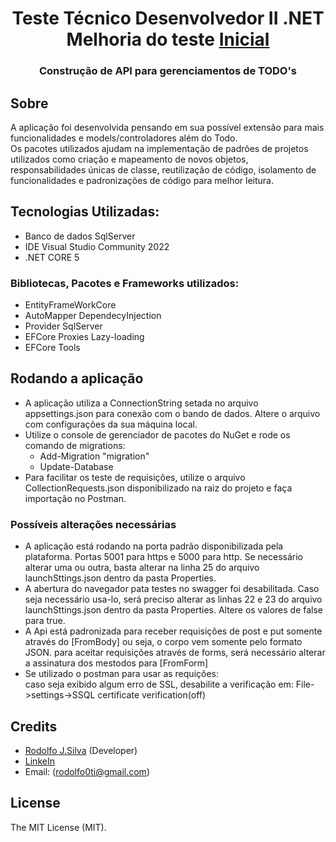 <h1 align="center">
	Teste Técnico Desenvolvedor II .NET <br>
	Melhoria do teste <a href="https://github.com/lrodolfol/Teste-Tecnico-.NET"> Inicial </a>
</h1>
<h3 align="center"> Construção de API para gerenciamentos de TODO's </h3>

## Sobre 
A aplicação foi desenvolvida pensando em sua possível extensão para mais funcionalidades e models/controladores além do Todo. <br>
Os pacotes utilizados ajudam na implementação de padrões de projetos utilizados 
como criação e mapeamento de novos objetos, responsabilidades únicas de classe, 
reutilização de código, isolamento de funcionalidades e padronizações de código para melhor leitura.

## Tecnologias Utilizadas: 
 - Banco de dados SqlServer
 - IDE Visual Studio Community 2022
 - .NET CORE 5

### Bibliotecas, Pacotes e Frameworks utilizados:
 - EntityFrameWorkCore
 - AutoMapper DependecyInjection
 - Provider SqlServer
 - EFCore Proxies Lazy-loading
 - EFCore Tools

## Rodando a aplicação
 - A aplicação utiliza a ConnectionString setada no arquivo appsettings.json para conexão com o bando de dados. Altere o arquivo com configurações da sua máquina local.
 - Utilize o console de gerenciador de pacotes do NuGet e rode os comando de migrations: 
	- Add-Migration "migration"
	- Update-Database
 - Para facilitar os teste de requisições, utilize o arquivo CollectionRequests.json disponibilizado na raiz do projeto e faça importação no Postman.

### Possíveis alterações necessárias
 - A aplicação está rodando na porta padrão disponibilizada pela plataforma. Portas 5001 para https e 5000 para http.
Se necessário alterar uma ou outra, basta alterar na linha 25 do arquivo launchSttings.json dentro da pasta Properties.
 - A abertura do navegador pata testes no swagger foi desabilitada. Caso seja necessário usa-lo,
será preciso alterar as linhas 22 e 23 do arquivo launchSttings.json dentro da pasta Properties. Altere os valores de false para true.
 - A Api está padronizada para receber requisições de post e put
somente através do [FromBody] ou seja, o corpo vem somente pelo formato JSON.
para aceitar requisições através de forms, será necessário alterar a assinatura dos mestodos para [FromForm]
 - Se utilizado o postman para usar as requições: <br>
caso seja exibido algum erro de SSL, desabilite a verificação em: File->settings->SSQL certificate verification(off)

## Credits
- [Rodolfo J.Silva](https://github.com/lrodolfol) (Developer)
- [LinkeIn](https://www.linkedin.com/in/rodolfoj-silva/)
- Email: (rodolfo0ti@gmail.com)

## License
The MIT License (MIT).
